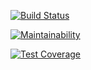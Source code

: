 [![Build Status](https://travis-ci.org/ShafigullinIK/python-project-lvl3.svg?branch=master)](https://travis-ci.org/ShafigullinIK/python-project-lvl3)

[![Maintainability](https://api.codeclimate.com/v1/badges/6a7e0c9cf2840eadb4ea/maintainability)](https://codeclimate.com/github/ShafigullinIK/python-project-lvl3/maintainability)

[![Test Coverage](https://api.codeclimate.com/v1/badges/6a7e0c9cf2840eadb4ea/test_coverage)](https://codeclimate.com/github/ShafigullinIK/python-project-lvl3/test_coverage)